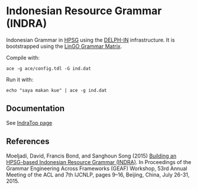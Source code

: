 # Indonesian Resource Grammar (INDRA)

Indonesian Grammar in [HPSG](http://hpsg.stanford.edu/) using the [DELPH-IN](http://delph-in.net) infrastructure. It is bootstrapped using the [LinGO Grammar Matrix](http://www.delph-in.net/matrix/).

Compile with:

```
ace -g ace/config.tdl -G ind.dat
```

Run it with:

```
echo "saya makan kue" | ace -g ind.dat
```

## Documentation
See [IndraTop page](http://moin.delph-in.net/IndraTop)

## References
Moeljadi, David, Francis Bond, and Sanghoun Song (2015) [Building an HPSG-based Indonesian Resource Grammar (INDRA)](http://aclweb.org/anthology/W/W15/W15-3302.pdf). In Proceedings of the Grammar Engineering Across Frameworks (GEAF) Workshop, 53rd Annual Meeting of the ACL and 7th IJCNLP, pages 9–16, Beijing, China, July 26-31, 2015.
